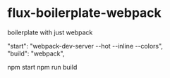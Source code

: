 # flux-boilerplate-webpack
boilerplate with just webpack

"start": "webpack-dev-server --hot --inline --colors", <br/>
"build": "webpack",

npm start
npm run build
